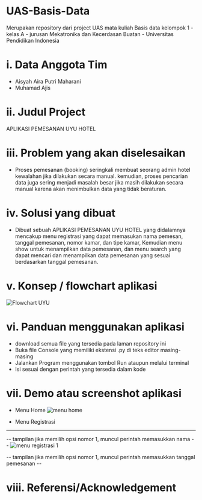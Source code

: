 # UAS-Basis-Data
Merupakan repository dari project UAS mata kuliah Basis data kelompok 1 - kelas A - jurusan Mekatronika dan Kecerdasan Buatan - Universitas Pendidikan Indonesia

# i. Data Anggota Tim
- Aisyah Aira Putri Maharani 
- Muhamad Ajis

# ii.	Judul Project
APLIKASI PEMESANAN UYU HOTEL 

# iii.	Problem yang akan diselesaikan
- Proses pemesanan (booking) seringkali membuat seorang admin hotel kewalahan jika dilakukan secara manual. kemudian, proses pencarian data juga sering menjadi masalah besar jika masih dilakukan secara manual karena akan menimbulkan data yang tidak beraturan. 
 
# iv.	Solusi yang dibuat
- Dibuat sebuah APLIKASI PEMESANAN UYU HOTEL yang didalamnya mencakup menu registrasi yang dapat memasukan nama pemesan, tanggal pemesanan, nomor kamar, dan tipe kamar, Kemudian menu show untuk menampilkan data pemesanan, dan menu search yang dapat mencari dan menampilkan data pemesanan yang sesuai berdasarkan tanggal pemesanan.

# v.	Konsep / flowchart aplikasi 
![Flowchart UYU](https://user-images.githubusercontent.com/92429478/173182422-c245dcfa-e0fb-48ea-a492-7617197f5136.jpeg)

# vi.	Panduan menggunakan aplikasi
- download semua file yang tersedia pada laman repository ini 
- Buka file Console yang memiliki ekstensi .py di teks editor masing-masing
- Jalankan Program menggunakan tombol Run ataupun melalui terminal 
- Isi sesuai dengan perintah yang tersedia dalam kode

# vii.	Demo atau screenshot aplikasi 
- Menu Home 
![menu home](https://user-images.githubusercontent.com/92429478/173183401-45ac8fa5-32c0-4659-a4d3-d5f32c3029fc.jpeg)

- Menu Registrasi
-----------------------------------------------------------------------------------------------------------------------------------------------------------------------
-- tampilan jika memilih opsi nomor 1, muncul perintah memasukkan nama --
![menu registrasi 1](https://user-images.githubusercontent.com/92429478/173183681-329d561c-083a-4bf7-a62d-f402eba6c557.jpeg)

-- tampilan jika memilih opsi nomor 1, muncul perintah memasukkan tanggal pemesanan --

# viii.	Referensi/Acknowledgement
